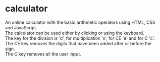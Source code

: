 # calculator
An online calculator with the basic arithmetic operators using HTML, CSS and JavaScript.  
The calculator can be used either by clicking or using the keyboard.  
The key for the division is 'd', for multiplication 'x', for CE 'e' and for C 'c'.  
The CE key removes the digits that have been added after or before the sign.  
The C key removes all the user input.  
